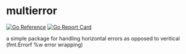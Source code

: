 # multierror

[![Go Reference](https://pkg.go.dev/badge/github.com/simplylib/multierror.svg)](https://pkg.go.dev/github.com/simplylib/multierror)
[![Go Report Card](https://goreportcard.com/badge/github.com/simplylib/multierror)](https://goreportcard.com/report/github.com/simplylib/multierror)


a simple package for handling horizontal errors as opposed to veritical (fmt.Errorf %w error wrapping)
